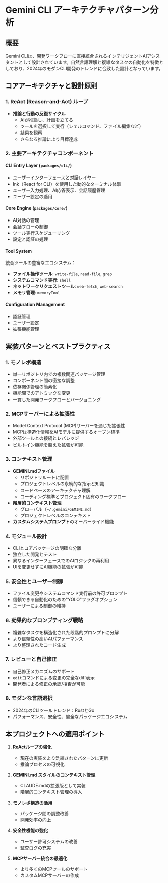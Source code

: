 # Gemini CLI アーキテクチャパターン分析

## 概要
Gemini CLIは、開発ワークフローに直接統合されるインテリジェントAIアシスタントとして設計されています。自然言語理解と複雑なタスクの自動化を特徴としており、2024年のモダンCLI開発のトレンドに合致した設計となっています。

## コアアーキテクチャと設計原則

### 1. ReAct (Reason-and-Act) ループ
- **推論と行動の反復サイクル**
  - AIが推論し、計画を立てる
  - ツールを選択して実行（シェルコマンド、ファイル編集など）
  - 結果を観察
  - さらなる推論により目標達成

### 2. 主要アーキテクチャコンポーネント

#### CLI Entry Layer (`packages/cli/`)
- ユーザーインターフェースと対話レイヤー
- Ink（React for CLI）を使用した動的なターミナル体験
- ユーザー入力処理、AI応答表示、会話履歴管理
- ユーザー設定の適用

#### Core Engine (`packages/core/`)
- AI対話の管理
- 会話フローの制御
- ツール実行スケジューリング
- 設定と認証の処理

#### Tool System
統合ツールの豊富なエコシステム：
- **ファイル操作ツール**: `write-file`, `read-file`, `grep`
- **システムコマンド実行**: `shell`
- **ネットワークリクエストツール**: `web-fetch`, `web-search`
- **メモリ管理**: `memoryTool`

#### Configuration Management
- 認証管理
- ユーザー設定
- 拡張機能管理

## 実装パターンとベストプラクティス

### 1. モノレポ構造
- 単一リポジトリ内での複数関連パッケージ管理
- コンポーネント間の密接な調整
- 依存関係管理の簡素化
- 機能間でのアトミックな変更
- 一貫した開発ワークフローとバージョニング

### 2. MCPサーバーによる拡張性
- Model Context Protocol (MCP)サーバーを通じた拡張性
- MCPは構造化情報をAIモデルに提供するオープン標準
- 外部ツールとの接続とレバレッジ
- ビルトイン機能を超えた拡張が可能

### 3. コンテキスト管理
- **GEMINI.mdファイル**
  - リポジトリルートに配置
  - プロジェクトレベルの永続的な指示と知識
  - コードベースのアーキテクチャ理解
  - コーディング標準とプロジェクト固有のワークフロー
- **階層的コンテキスト管理**
  - グローバル（`~/.gemini/GEMINI.md`）
  - プロジェクトレベルのコンテキスト
- **カスタムシステムプロンプト**のオーバーライド機能

### 4. モジュール設計
- CLIとコアパッケージの明確な分離
- 独立した開発とテスト
- 異なるインターフェースでのAIロジックの再利用
- UIを変更せずにAI機能の拡張が可能

### 5. 安全性とユーザー制御
- ファイル変更やシステムコマンド実行前の許可プロンプト
- 信頼できる自動化のための"YOLO"フラグオプション
- ユーザーによる制御の維持

### 6. 効果的なプロンプティング戦略
- 複雑なタスクを構造化された段階的プロンプトに分解
- より信頼性の高いAIパフォーマンス
- より整理されたコード生成

### 7. レビューと自己修正
- 自己修正メカニズムのサポート
- `edit`コマンドによる変更の完全なdiff表示
- 開発者による修正の承認/拒否が可能

### 8. モダンな言語選択
- 2024年のCLIツールトレンド：RustとGo
- パフォーマンス、安全性、健全なパッケージエコシステム

## 本プロジェクトへの適用ポイント

1. **ReActループの強化**
   - 現在の実装をより洗練されたパターンに更新
   - 推論プロセスの可視化

2. **GEMINI.md スタイルのコンテキスト管理**
   - CLAUDE.mdの拡張版として実装
   - 階層的コンテキスト管理の導入

3. **モノレポ構造の活用**
   - パッケージ間の調整改善
   - 開発効率の向上

4. **安全性機能の強化**
   - ユーザー許可システムの改善
   - 監査ログの充実

5. **MCPサーバー統合の最適化**
   - より多くのMCPツールのサポート
   - カスタムMCPサーバーの作成